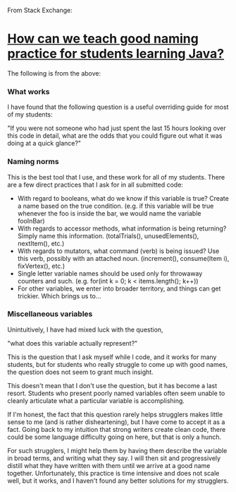 
From Stack Exchange:

# [How can we teach good naming practice for students learning Java?](https://cseducators.stackexchange.com/questions/4594/how-can-we-teach-good-naming-practice-for-students-learning-java)

The following is from the above:

### What works
I have found that the following question is a useful overriding guide for most of my students:

"If you were not someone who had just spent the last 15 hours looking over this code in detail, what are the odds that you could figure out what it was doing at a quick glance?"

### Naming norms
This is the best tool that I use, and these work for all of my students. There are a few direct practices that I ask for in all submitted code:

* With regard to booleans, what do we know if this variable is true? Create a name based on the true condition. (e.g. if this variable will be true whenever the foo is inside the bar, we would name the variable fooInBar)
* With regards to accessor methods, what information is being returning? Simply name this information. (totalTrials(), unusedElements(), nextItem(), etc.)
* With regards to mutators, what command (verb) is being issued? Use this verb, possibly with an attached noun. (increment(), consume(Item i), fixVertex(), etc.)
* Single letter variable names should be used only for throwaway counters and such. (e.g. for(int k = 0; k < items.length(); k++))
* For other variables, we enter into broader territory, and things can get trickier. Which brings us to...

### Miscellaneous variables
Unintuitively, I have had mixed luck with the question,

"what does this variable actually represent?"

This is the question that I ask myself while I code, and it works for many students, but for students who really struggle to come up with good names, the question does not seem to grant much insight.

This doesn't mean that I don't use the question, but it has become a last resort. Students who present poorly named variables often seem unable to cleanly articulate what a particular variable is accomplishing.

If I'm honest, the fact that this question rarely helps strugglers makes little sense to me (and is rather disheartening), but I have come to accept it as a fact. Going back to my intuition that strong writers create clean code, there could be some language difficulty going on here, but that is only a hunch.

For such strugglers, I might help them by having them describe the variable in broad terms, and writing what they say. I will then sit and progressively distill what they have written with them until we arrive at a good name together. Unfortunately, this practice is time intensive and does not scale well, but it works, and I haven't found any better solutions for my strugglers.
